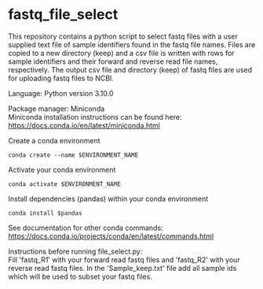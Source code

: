 # fastq_file_select

This repository contains a python script to select fastq files with a user supplied text file of sample 
identifiers found in the fastq file names. Files are copied to a new directory (keep) and a csv file is 
written with rows for sample identifiers and their forward and reverse read file names, respectively. The output 
csv file and directory (keep) of fastq files are used for uploading fastq files to NCBI.

Language:
Python version 3.10.0 

Package manager:
Miniconda \
Miniconda installation instructions can be found here: https://docs.conda.io/en/latest/miniconda.html

Create a conda environment 

 ```conda create --name $ENVIRONMENT_NAME``` 

Activate your conda environment 

```conda activate $ENVIRONMENT_NAME``` 

Install dependencies (pandas) within your conda environment

```conda install $pandas``` 

See documentation for other conda commands:
https://docs.conda.io/projects/conda/en/latest/commands.html

Instructions before running file_select.py: \
Fill 'fastq_R1' with your forward read fastq files and 'fastq_R2' with your reverse read fastq files. 
In the 'Sample_keep.txt' file add all sample ids which will be used to subset your fastq files.

